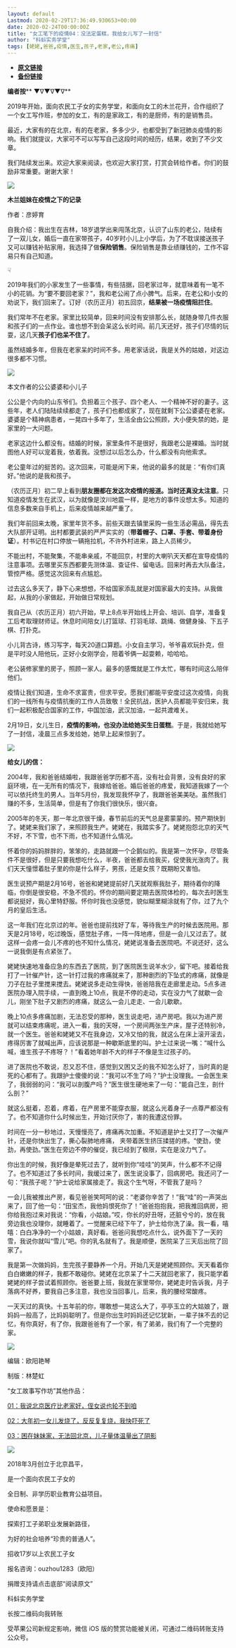 ```yaml
---
layout: default
Lastmod: 2020-02-29T17:36:49.930653+00:00
date: 2020-02-24T00:00:00Z
title: "女工笔下的疫情04：没法定蛋糕，我给女儿写了一封信"
author: "科蚪实务学堂"
tags: [姥姥,爸爸,疫情,医生,孩子,老家,老公,疼痛]
---
```


* [**原文链接**](https://mp.weixin.qq.com/s/GWX3n19rYOcV7T7VX-IRBA)
* [**备份链接**](http://archive.ph/mJbOA)


  

**编者按**** ▼∇▼∇▼∇**

2019年开始，面向农民工子女的实务学堂，和面向女工的木兰花开，合作组织了一个女工写作班，参加的女工，有的是家政工，有的是厨师，有的是销售员。

最近，大家有的在北京，有的在老家，多多少少，也都受到了新冠肺炎疫情的影响。我们就提议，大家可不可以写写自己这段时间的经历，结果，收到了不少文章。

我们陆续发出来。欢迎大家来阅读，也欢迎大家打赏，打赏会转给作者。你们的鼓励非常重要。谢谢大家！

![](/images/post/d1303431be777d24f53dfa67a2c170a0.jpg)

  

**木兰姐妹在疫情之下的记录**

  

  

作者：彦婷育

自我介绍：我出生在吉林，18岁退学出来闯荡北京，认识了山东的老公，陆续有了一双儿女，婚后一直在家带孩子，40岁时小儿上小学后，为了不耽误接送孩子又可以赚钱补贴家用，我选择了做**保险销售**。保险销售是靠业绩赚钱的，工作不容易只有自己知道。

☟

2019年我们的小家发生了一些事情，有些拮据，回老家过年，就意味着有一笔不小的花销。为“要不要回老家？”，我和老公闹了点小脾气。后来，在老公和小女的劝说下，我们回来了。订好（农历正月）初五回京，**结果被一场疫情阻拦住**。  

  

我们常年不在老家。家里比较简单，回来时间没有安排那么长，就随身带几件衣服和孩子们的一点作业。谁也想不到会呆这么长时间。前几天还好，孩子们尽情的玩耍，这几天**孩子们也呆不住了**。

  

虽然结婚多年，但我在老家呆的时间不多。用老家话说，我是关外的姑娘，对这边很多都不习惯。

  

![](/images/post/6d8f7d632d7592717538ea79f097be7c.jpg)

本文作者的公公婆婆和小儿子  

  

公公是个内向的山东爷们。负担着三个孩子、四个老人、一个精神不好的妻子。这些年，老人们陆陆续续都走了，孩子们也都成家了，现在就剩下公公婆婆在老家。婆婆是个精神病患者，一晃四十多年了，生活全由公公照顾，大小便失禁的她，是家里的一大问题。

老家这边什么都没有。结婚的时候，家里条件不是很好，我跟老公是裸婚。当时就图他人好可以宠着我，依着我。没想过以后怎么办，什么都没有向他索求。

  

老公童年过的挺苦的。这次回来，可能是闲下来，他说的最多的就是：“有你们真好。”他说的是我和孩子。

  

（农历正月）初二早上看到**朋友圈都在发这次疫情的报道。**当时还真**没太注意**。只知道疫情发生在武汉，以为就像是汶川地震一样，是地方的事件没想太多。知道的信息多数来自手机上，后来疫情越来越严重了。

  

我们年前回来太晚，家里年货不多。前些天跟去镇里采购一些生活必需品，得先去大队部开证明。出村都要武装的严严实实的（**带着帽子、口罩、手套、带着身份证**）。村书记在村口停放一辆拖拉机，不许外村进来，路上人员稀少。

  

不能出村，不能聚集，不能串亲戚，不能回京，村里的大喇叭天天都在宣导疫情的注意事项。去哪里买东西都要先测体温、查证件、留电话。回来时再去大队备注，管控严格。感觉这次回来有点尴尬。

  

过去这么多天了，静下心来想想，不给国家添乱就是对国家最大的支持。从我做起，从我的小家做起，开始做日常规划。

  

我自己从（农历正月）初六开始，早上8点半开始线上开会、培训、自学，准备复工后考取理财师证。休息时间陪女儿打篮球、打羽毛球、跳绳、做健身操、下五子棋、打扑克。

  

小儿背古诗，练习写字，每天20道口算题。小女自主学习，爷爷喜欢玩扑克，但是平时没人陪他玩，正好小女刚学会，陪着爷俩一起耍赖，哈哈哈。

  

老公装修家里的房子，照顾一家人。最多的感慨就是工作太忙，哪有时间这么陪伴他们。

  

疫情让我们知道，生命不求富贵，但求平安。愿我们都能平安度过这次疫情，向我们的一线所有与疫情抗衡的工作人员致敬！全民抗战，医护人员都能平安归来，我们一起积极配合国家的工作，中国加油，武汉加油，一起共渡难关。

  

2月19日，女儿生日，**疫情的影响，也没办法给她买生日蛋糕**。于是，我就给她写了一封信，凌晨三点多发给她，她早上起来惊到了。

![](/images/post/80d52640a9af60a86bb86f2854992d45.jpg)

**给女儿的信：**

  

2004年，我和爸爸结婚啦，我跟爸爸学历都不高，没有社会背景，没有良好的家庭环境，在一无所有的情况下，我嫁给爸爸。婚后爸爸的疼爱，我知道我嫁了一个可以依托终生的男人。当年5月份，我发现我怀孕了，我跟爸爸美美哒。虽然我们赚的不多，生活简单，但是有了你我们很快乐，很兴奋。

  

2005年的冬天，那一年北京很干燥，春节前后的天气总是雾蒙蒙的。预产期快到了。姥姥来我们家了，来照顾我生产。姥姥在，我踏实多了。姥姥抱怨北京的天气不好，不下雪，也不下雨，也不知道什么情况。

  

怀着你的妈妈胖胖的，笨笨的，走路就跟一个企鹅似的。我是第一次怀孕，尽管条件不是很好，但是只要我想吃什么，半夜，爸爸都去给我买，促使我光涨肉了。我们天天憧憬着肚子里的你是什么样子，男孩，还是女孩？既期盼又害怕。

  

医生说预产期是2月16号，爸爸和姥姥提前好几天就观察我肚子，期待着你的降临，你倒是很安稳，不急不慌的。怀你的期间要定期去医院体检的，每次去时医生都说挺好，我心里特舒服。怀你时我也没感觉，貌似糊里糊涂就有了你，过了九个月的皇后生活。

  

这一年我们在北京过的年。爸爸也提前找好了车，等待我生产的时候去医院用。那天是2月18号，吃过晚饭，感觉肚子疼，一阵一阵地疼，但是一会儿又过去了。就这样一会疼一会儿不疼的也不知什么情况，姥姥说准备去医院吧。不说还好，这么一说我倒是有点紧张了。

  

姥姥快速地准备应急的东西去了医院，到了医院医生说羊水少，留下吧。接着给我打了一针催产针，这一针打过我的疼痛就来了，那种剧烈的下坠式的疼痛，就像是刀子在肚子里搅来搅去。姥姥说多走动生得快，爸爸陪我在走廊里走动。5点多进医院办理入院手续，一直到晚上10点，我是不停的走动，实在没力气了就歇一会儿，刚坐下肚子又剧烈的疼痛，就这么一会儿走走、一会儿歇歇。

  

晚上10点多疼痛加剧，无法忍受的那种，医生说走吧，进产房吧。我以为进产房就可以结束疼痛呢，进入一看，我的天呀，一个房间两张生产床，屋子还特别冷，就一个医生。爸爸和姥姥又不在我身边，又冷又怕的我，就这么在床上滚开滚去，疼得厉害了就喊出声，应该说那是一种歇斯底里的叫。护士过来说一嘴：“喊什么喊，谁生孩子不疼呀？！”看着她年龄不大的样子不像是生过孩子的。

  

进了医院也不敢说，忍又忍不住，感觉到又困又乏的我不知怎么好了，当时真的是死的心都有了。我跟护士傻傻的说：“我可以不生了吗？”护士没理我。一会医生来了，我弱弱的问：“我可以剖腹产吗？”医生很生硬地来了一句：“能自己生，剖什么剖？”

  

就这么挺着，忍着，疼着，在产房里不能穿衣服，就这么光着身子一点尊严都没有了。也不知道你什么时候出生，开始讨厌你了，害的我遭这份罪。

  

时间在一分一秒地过，天慢慢亮了，疼痛再次加重。不知道是护士又打了一次催产针，还是你快出生了，撕心裂肺地疼痛， 夹带着医生挤压揉搓的疼。“使劲，使劲，再使劲。”医生在旁边不停的催促，我已经到了极限，实在是没力气了。

  

你出生的时候，我好像是晕死过去了，就听到你“哇哇”的哭声，什么都不不记得了。也不知道过了多长时间，我缓过来了，医生说没事了，回病房吧。我还问了一句：“我孩子呢？”护士说给家属接走了。我这个生气呀，不管我了是吗？

  

一会儿我被推出产房，看见爸爸笑呵呵的说：“老婆你辛苦了！”我“哇”的一声哭出来了，回了他一句：“田宝杰，我他妈恨死你了！”爸爸抱抱我，把我推回病房，把你给我抱过来对我说：“你看，小姑娘。”哎，你长的好丑呀，还脏兮兮的，放在我旁边我也没理你，就睡着了。一觉醒来已经下午了，护士给你洗了澡。我一看，嘻嘻：白白净净的一个小姑娘，真好看。爸爸问我想吃点什么，说外面下了一天的雪，我说你就叫“雪儿”吧。你的乳名就有了。我是顺便，医院呆了三天后出院了回家了。

  

我是第一次做妈妈，生完孩子要静养一个月。开始几天是姥姥照顾你。天天看着你白白嫩嫩的样子，我都不敢碰你。姥姥在北京呆了十二天就回老家了，我只能学着姥姥的样子尝试着照顾你。爸爸要上班，我就在家里带你，姥姥走时告诉我，月子落病不好养，要我自己多注意，我也没当回事儿，后来，我的腰经常酸疼。

  

一天天过的真快。十五年前的你，哪敢想一晃这么大了，亭亭玉立的大姑娘了，跟妈妈一般高了，比妈妈聪明了。但是你出生时妈妈还记忆犹新，一辈子抹不去的记忆，有你真好，有了你，我跟爸爸有了一个家，有了弟弟，我们有了一个完整的家。

![](/images/post/46cfec20569970fbe30bd0f7e4266b4d.jpg)

  

编辑：欧阳艳琴

制版：林楚虹

  

“女工故事写作坊”其他作品：

[01：我说北京医疗比老家好，侄女说也轮不到咱](http://mp.weixin.qq.com/s?__biz=MzAxNDUyMzcwMQ==&mid=2651385735&idx=1&sn=064482a9f33abf2bb864010530e17a85&chksm=806e43ddb719cacb9b6100535e4617e2da9a090714b9071ab14cabb92da3caa0301cf755cda9&scene=21#wechat_redirect)

[02：大年初一女儿发烧了，反反复复烧，我快吓死了](http://mp.weixin.qq.com/s?__biz=MzAxNDUyMzcwMQ==&mid=2651385744&idx=1&sn=34ad0854784947dc083fdad418db3753&chksm=806e43cab719cadc4a8ef714c1b86b92cc13733c9d9c52b610eb32301076a9ea8e308216a0d2&scene=21#wechat_redirect)

[](http://mp.weixin.qq.com/s?__biz=MzAxNDUyMzcwMQ==&mid=2651385744&idx=1&sn=34ad0854784947dc083fdad418db3753&chksm=806e43cab719cadc4a8ef714c1b86b92cc13733c9d9c52b610eb32301076a9ea8e308216a0d2&scene=21#wechat_redirect)[03：困在妹妹家，无法回北京，儿子量体温量出了阴影](http://mp.weixin.qq.com/s?__biz=MzAxNDUyMzcwMQ==&mid=2651385777&idx=1&sn=663402bea13018265740346ba7fc5127&chksm=806e43ebb719cafd3f471af61352729d59768d92254b3c5384ca24618d894221e23663708a36&scene=21#wechat_redirect)  

  

![](/images/post/89bd79892f959f0f6d48d47f82cf1b80.jpg)

2018年3月创立于北京昌平，

是一个面向农民工子女的

全日制、非学历职业教育公益项目。

使命和愿景是：

探索打工子弟职业发展新路径，

为好的社会培养“珍贵的普通人”。

招收17岁以上农民工子女

报名咨询：ouzhou1283（欧阳）

捐赠支持请点击底部“阅读原文”

  

科蚪实务学堂

长按二维码向我转账

受苹果公司新规定影响，微信 iOS 版的赞赏功能被关闭，可通过二维码转账支持公众号。

